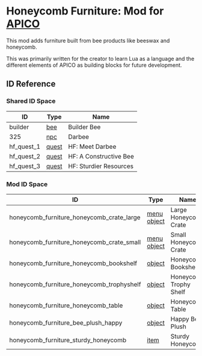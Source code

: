 # Honeycomb Furniture: Mod for [APICO](https://wiki.apico.buzz/wiki/Modding)

This mod adds furniture built from bee products like beeswax and honeycomb.

This was primarily written for the creator to learn Lua as a language and the different elements of APICO as building blocks for future development.

## ID Reference

### Shared ID Space

| ID | Type | Name |
| --- | --- | --- |
| builder | [bee](https://wiki.apico.buzz/wiki/Modding_API#api_define_bee()) | Builder Bee |
| 325 | [npc](https://wiki.apico.buzz/wiki/Modding_API#api_define_npc()) | Darbee |
| hf_quest_1 | [quest](https://wiki.apico.buzz/wiki/Modding_API#api_define_quest()) | HF: Meet Darbee |
| hf_quest_2 | [quest](https://wiki.apico.buzz/wiki/Modding_API#api_define_quest()) | HF: A Constructive Bee |
| hf_quest_3 | [quest](https://wiki.apico.buzz/wiki/Modding_API#api_define_quest()) | HF: Sturdier Resources |

### Mod ID Space
| ID | Type | Name |
| --- | --- | --- |
| honeycomb_furniture_honeycomb_crate_large | [menu object](https://wiki.apico.buzz/wiki/Modding_API#api_define_menu_object()) | Large Honeycomb Crate |
| honeycomb_furniture_honeycomb_crate_small | [menu object](https://wiki.apico.buzz/wiki/Modding_API#api_define_menu_object()) | Small Honeycomb Crate |
| honeycomb_furniture_honeycomb_bookshelf | [object](https://wiki.apico.buzz/wiki/Modding_API#api_define_object()) | Honeycomb Bookshelf |
| honeycomb_furniture_honeycomb_trophyshelf | [object](https://wiki.apico.buzz/wiki/Modding_API#api_define_object()) | Honeycomb Trophy Shelf |
| honeycomb_furniture_honeycomb_table | [object](https://wiki.apico.buzz/wiki/Modding_API#api_define_object()) | Honeycomb Table | 
| honeycomb_furniture_bee_plush_happy | [object](https://wiki.apico.buzz/wiki/Modding_API#api_define_object()) | Happy Bee Plush |
| honeycomb_furniture_sturdy_honeycomb | [item](https://wiki.apico.buzz/wiki/Modding_API#api_define_item()) | Sturdy Honeycomb |
